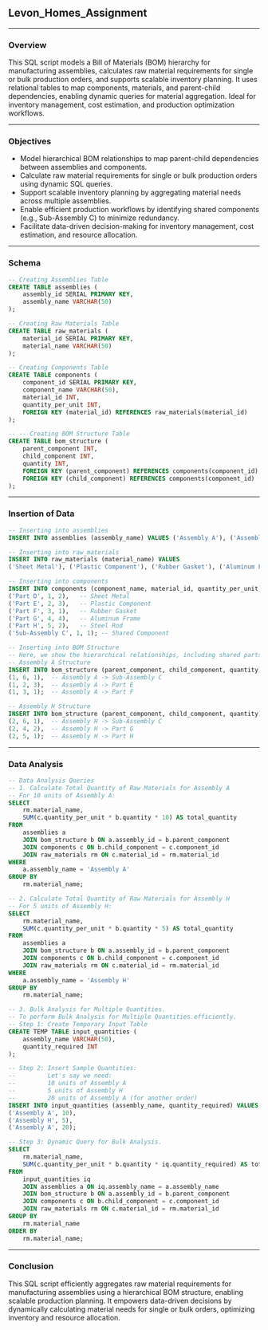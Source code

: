 ## Levon_Homes_Assignment

---
### Overview
This SQL script models a Bill of Materials (BOM) hierarchy for manufacturing assemblies, calculates raw material requirements for single or bulk production orders, and supports scalable inventory planning. It uses relational tables to map components, materials, and parent-child dependencies, enabling dynamic queries for material aggregation. Ideal for inventory management, cost estimation, and production optimization workflows.

---
### Objectives
- Model hierarchical BOM relationships to map parent-child dependencies between assemblies and components.
- Calculate raw material requirements for single or bulk production orders using dynamic SQL queries.
- Support scalable inventory planning by aggregating material needs across multiple assemblies.
- Enable efficient production workflows by identifying shared components (e.g., Sub-Assembly C) to minimize redundancy.
- Facilitate data-driven decision-making for inventory management, cost estimation, and resource allocation.

---
### Schema
```sql
-- Creating Assemblies Table 
CREATE TABLE assemblies (
    assembly_id SERIAL PRIMARY KEY,
    assembly_name VARCHAR(50)
);

-- Creating Raw Materials Table 
CREATE TABLE raw_materials (
    material_id SERIAL PRIMARY KEY,
    material_name VARCHAR(50)
);

-- Creating Components Table
CREATE TABLE components (
    component_id SERIAL PRIMARY KEY,
    component_name VARCHAR(50),
    material_id INT,
    quantity_per_unit INT,
    FOREIGN KEY (material_id) REFERENCES raw_materials(material_id)
);

-- -- Creating BOM Structure Table
CREATE TABLE bom_structure (
    parent_component INT,
    child_component INT,
    quantity INT,
    FOREIGN KEY (parent_component) REFERENCES components(component_id),
    FOREIGN KEY (child_component) REFERENCES components(component_id)
);
```

---
### Insertion of Data
```sql
-- Inserting into assemblies
INSERT INTO assemblies (assembly_name) VALUES ('Assembly A'), ('Assembly H');

-- Inserting into raw_materials
INSERT INTO raw_materials (material_name) VALUES 
('Sheet Metal'), ('Plastic Component'), ('Rubber Gasket'), ('Aluminum Frame'), ('Steel Rod');

-- Inserting into components
INSERT INTO components (component_name, material_id, quantity_per_unit) VALUES 
('Part D', 1, 2),   -- Sheet Metal
('Part E', 2, 3),   -- Plastic Component
('Part F', 3, 1),   -- Rubber Gasket
('Part G', 4, 4),   -- Aluminum Frame
('Part H', 5, 2),   -- Steel Rod
('Sub-Assembly C', 1, 1); -- Shared Component

-- Inserting into BOM Structure
-- Here, we show the hierarchical relationships, including shared parts:
-- Assembly A Structure
INSERT INTO bom_structure (parent_component, child_component, quantity) VALUES 
(1, 6, 1),  -- Assembly A -> Sub-Assembly C
(1, 2, 3),  -- Assembly A -> Part E
(1, 3, 1);  -- Assembly A -> Part F

-- Assembly H Structure
INSERT INTO bom_structure (parent_component, child_component, quantity) VALUES 
(2, 6, 1),  -- Assembly H -> Sub-Assembly C
(2, 4, 2),  -- Assembly H -> Part G
(2, 5, 1);  -- Assembly H -> Part H

```

---
### Data Analysis
```sql
-- Data Analysis Queries
-- 1. Calculate Total Quantity of Raw Materials for Assembly A
-- For 10 units of Assembly A:
SELECT 
    rm.material_name,
    SUM(c.quantity_per_unit * b.quantity * 10) AS total_quantity
FROM 
    assemblies a
    JOIN bom_structure b ON a.assembly_id = b.parent_component
    JOIN components c ON b.child_component = c.component_id
    JOIN raw_materials rm ON c.material_id = rm.material_id
WHERE 
    a.assembly_name = 'Assembly A'
GROUP BY 
    rm.material_name;

-- 2. Calculate Total Quantity of Raw Materials for Assembly H
-- For 5 units of Assembly H:
SELECT 
    rm.material_name,
    SUM(c.quantity_per_unit * b.quantity * 5) AS total_quantity
FROM 
    assemblies a
    JOIN bom_structure b ON a.assembly_id = b.parent_component
    JOIN components c ON b.child_component = c.component_id
    JOIN raw_materials rm ON c.material_id = rm.material_id
WHERE 
    a.assembly_name = 'Assembly H'
GROUP BY 
    rm.material_name;

-- 3. Bulk Analysis for Multiple Quantities.
-- To perform Bulk Analysis for Multiple Quantities efficiently.
-- Step 1: Create Temporary Input Table
CREATE TEMP TABLE input_quantities (
    assembly_name VARCHAR(50),
    quantity_required INT
);

-- Step 2: Insert Sample Quantities:
--         Let's say we need:
--         10 units of Assembly A
--         5 units of Assembly H
--         20 units of Assembly A (for another order)
INSERT INTO input_quantities (assembly_name, quantity_required) VALUES 
('Assembly A', 10),
('Assembly H', 5),
('Assembly A', 20);

-- Step 3: Dynamic Query for Bulk Analysis.
SELECT 
    rm.material_name,
    SUM(c.quantity_per_unit * b.quantity * iq.quantity_required) AS total_quantity
FROM 
    input_quantities iq
    JOIN assemblies a ON iq.assembly_name = a.assembly_name
    JOIN bom_structure b ON a.assembly_id = b.parent_component
    JOIN components c ON b.child_component = c.component_id
    JOIN raw_materials rm ON c.material_id = rm.material_id
GROUP BY 
    rm.material_name
ORDER BY 
    rm.material_name;

```

---
### Conclusion
This SQL script efficiently aggregates raw material requirements for manufacturing assemblies using a hierarchical BOM structure, enabling scalable production planning. It empowers data-driven decisions by dynamically calculating material needs for single or bulk orders, optimizing inventory and resource allocation.







